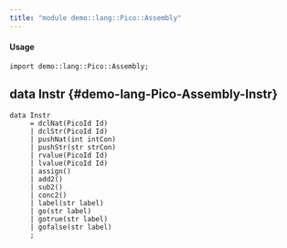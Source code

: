 ```yaml
---
title: "module demo::lang::Pico::Assembly"
---
```


#### Usage

`import demo::lang::Pico::Assembly;`


## data Instr {#demo-lang-Pico-Assembly-Instr}

```rascal
data Instr  
     = dclNat(PicoId Id)
     | dclStr(PicoId Id)
     | pushNat(int intCon)
     | pushStr(str strCon)
     | rvalue(PicoId Id)
     | lvalue(PicoId Id)
     | assign()
     | add2()
     | sub2()
     | conc2()
     | label(str label)
     | go(str label)
     | gotrue(str label)
     | gofalse(str label)
     ;
```

